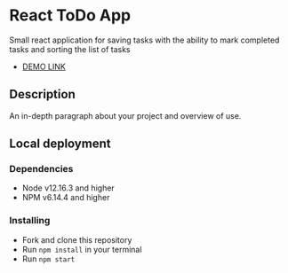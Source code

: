 # React ToDo App

Small react application for saving tasks with the ability to mark completed tasks and sorting the list of tasks
- [DEMO LINK](https://DimonBond.github.io/react_todo-app/)

## Description

An in-depth paragraph about your project and overview of use.

## Local deployment

### Dependencies
* Node v12.16.3 and higher
* NPM v6.14.4 and higher


### Installing
* Fork and clone this repository
* Run `npm install` in your terminal
* Run `npm start`
